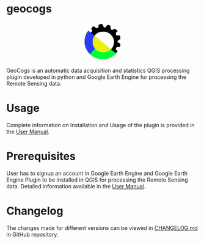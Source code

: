 # geocogs
<p align="center"><img src="icon.png" alt="GeoCogs" width="100" height="100"></p>

GeoCogs is an automatic data acquisition and statistics QGIS processing plugin developed in python and Google Earth Engine for processing the Remote Sensing data.

# Usage
Complete information on Installation and Usage of the plugin is provided in the [User Manual](https://docs.google.com/document/d/1lKlJJfnanIaSFlnZ2IZElMiYL7eh2eYEoO6vPVTY7c4/edit?usp=sharing).

# Prerequisites
User has to signup an account in Google Earth Engine and Google Earth Engine Plugin to be installed in QGIS for processing the Remote Sensing data. Detailed information available in the [User Manual](https://docs.google.com/document/d/1lKlJJfnanIaSFlnZ2IZElMiYL7eh2eYEoO6vPVTY7c4/edit?usp=sharing).

# Changelog
The changes made for different versions can be viewed in [CHANGELOG.md](https://github.com/balakumaran247/geocogs/blob/main/CHANGELOG.md) in GitHub repository.
